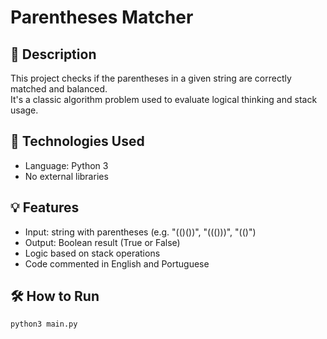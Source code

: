 # Parentheses Matcher

## 🧠 Description

This project checks if the parentheses in a given string are correctly matched and balanced.  
It's a classic algorithm problem used to evaluate logical thinking and stack usage.

## 🚀 Technologies Used

- Language: Python 3
- No external libraries

## 💡 Features

- Input: string with parentheses (e.g. "(()())", "((()))", "(()")
- Output: Boolean result (True or False)
- Logic based on stack operations
- Code commented in English and Portuguese

## 🛠️ How to Run

```bash
python3 main.py
